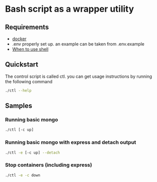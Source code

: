 # Bash script as a wrapper utility

## Requirements

- [docker](https://www.docker.com/)
- .env properly set up. an example can be taken from .env.example
- [When to use shell](https://google.github.io/styleguide/shellguide.html#when-to-use-shell)

## Quickstart

The control script is called ctl. you can get usage instructions by running the following command

```sh
./ctl --help
```

## Samples

### Running basic mongo

```sh
./ctl [-c up]
```

### Running basic mongo with express and detach output

```sh
./ctl -e [-c up] --detach
```

### Stop containers (including express)

```sh
./ctl -e -c down
```

